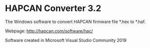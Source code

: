 # HAPCAN Converter 3.2

The Windows software to convert HAPCAN firmware file *.hex to *.haf.

Webpage: http://hapcan.com/software/hac/

Software created in Microsoft Visual Studio Community 2019
